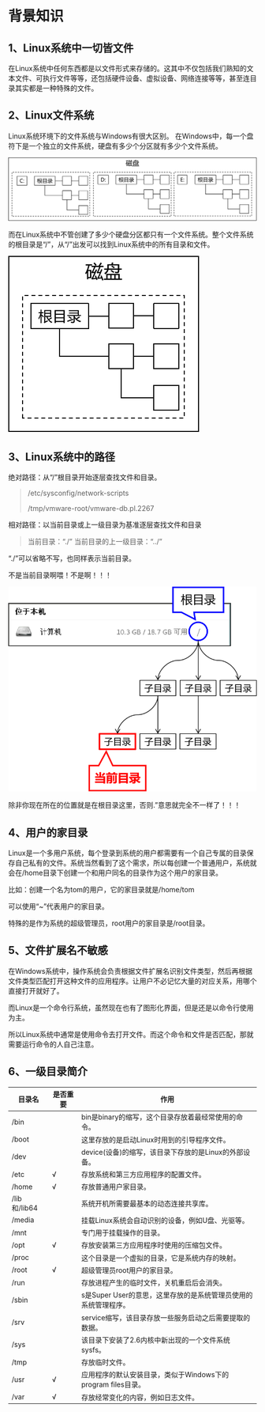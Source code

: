 # 背景知识

## 1、Linux系统中一切皆文件

在Linux系统中任何东西都是以文件形式来存储的。这其中不仅包括我们熟知的文本文件、可执行文件等等，还包括硬件设备、虚拟设备、网络连接等等，甚至连目录其实都是一种特殊的文件。

## 2、Linux文件系统

Linux系统环境下的文件系统与Windows有很大区别。
在Windows中，每一个盘符下是一个独立的文件系统，硬盘有多少个分区就有多少个文件系统。

![images](./images/img001.png)

而在Linux系统中不管创建了多少个硬盘分区都只有一个文件系统。整个文件系统的根目录是“/”，从“/”出发可以找到Linux系统中的所有目录和文件。

![images](./images/img002.png)

## 3、Linux系统中的路径

绝对路径：从“/”根目录开始逐层查找文件和目录。

> /etc/sysconfig/network-scripts
>
> /tmp/vmware-root/vmware-db.pl.2267

相对路径：以当前目录或上一级目录为基准逐层查找文件和目录

> 当前目录：“./”
> 当前目录的上一级目录：“../”

“./”可以省略不写，也同样表示当前目录。

不是当前目录啊喂！不是啊！！！

![images](./images/img003.png)

除非你现在所在的位置就是在根目录这里，否则.”意思就完全不一样了！！！

## 4、用户的家目录

Linux是一个多用户系统，每个登录到系统的用户都需要有一个自己专属的目录保存自己私有的文件。系统当然看到了这个需求，所以每创建一个普通用户，系统就会在/home目录下创建一个和用户同名的目录作为这个用户的家目录。

比如：创建一个名为tom的用户，它的家目录就是/home/tom

可以使用“~”代表用户的家目录。

特殊的是作为系统的超级管理员，root用户的家目录是/root目录。

## 5、文件扩展名不敏感

在Windows系统中，操作系统会负责根据文件扩展名识别文件类型，然后再根据文件类型匹配打开这种文件的应用程序。让用户不必记忆大量的对应关系，用哪个直接打开就好了。

而Linux是一个命令行系统，虽然现在也有了图形化界面，但是还是以命令行使用为主。

所以Linux系统中通常是使用命令去打开文件。而这个命令和文件是否匹配，那就需要运行命令的人自己注意。

## 6、一级目录简介

| 目录名       | 是否重要 | 作用                                                         |
| ------------ | -------- | ------------------------------------------------------------ |
| /bin         |          | bin是binary的缩写，这个目录存放着最经常使用的命令。          |
| /boot        |          | 这里存放的是启动Linux时用到的引导程序文件。                  |
| /dev         |          | device(设备)的缩写，该目录下存放的是Linux的外部设备。        |
| /etc         | √        | 存放系统和第三方应用程序的配置文件。                         |
| /home        | √        | 存放普通用户家目录。                                         |
| /lib和/lib64 |          | 系统开机所需要最基本的动态连接共享库。                       |
| /media       |          | 挂载Linux系统会自动识别的设备，例如U盘、光驱等。             |
| /mnt         |          | 专门用于挂载操作的目录。                                     |
| /opt         | √        | 存放安装第三方应用程序时使用的压缩包文件。                   |
| /proc        |          | 这个目录是一个虚拟的目录，它是系统内存的映射。               |
| /root        | √        | 超级管理员root用户的家目录。                                 |
| /run         |          | 存放进程产生的临时文件，关机重启后会消失。                   |
| /sbin        |          | s是Super User的意思，这里存放的是系统管理员使用的系统管理程序。 |
| /srv         |          | service缩写，该目录存放一些服务启动之后需要提取的数据。      |
| /sys         |          | 该目录下安装了2.6内核中新出现的一个文件系统sysfs。           |
| /tmp         |          | 存放临时文件。                                               |
| /usr         | √        | 应用程序的默认安装目录，类似于Windows下的program files目录。 |
| /var         | √        | 存放经常变化的内容，例如日志文件。                           |
